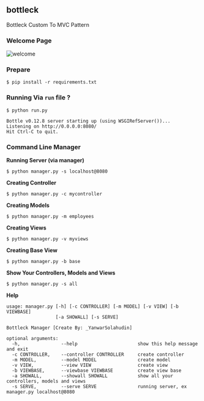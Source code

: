## bottleck
Bottleck Custom To MVC Pattern

### Welcome Page
![welcome](https://binderyanwar.files.wordpress.com/2015/09/screenshot-from-2015-09-14-014941.png)

### Prepare
```
$ pip install -r requirements.txt
```

### Running Via `run` file ?
```
$ python run.py

Bottle v0.12.8 server starting up (using WSGIRefServer())...
Listening on http://0.0.0.0:8080/
Hit Ctrl-C to quit.
```

### Command Line Manager
**Running Server (via manager)**
```
$ python manager.py -s localhost@8080
```

**Creating Controller**
```
$ python manager.py -c mycontroller
```

**Creating Models**
```
$ python manager.py -m employees
```

**Creating Views**
```
$ python manager.py -v myviews
```

**Creating Base View**
```
$ python manager.py -b base
```

**Show Your Controllers, Models and Views**
```
$ python manager.py -s all
```

**Help**
```
usage: manager.py [-h] [-c CONTROLLER] [-m MODEL] [-v VIEW] [-b VIEWBASE]
                  [-a SHOWALL] [-s SERVE]

Bottleck Manager [Create By: _YanwarSolahudin]

optional arguments:
  -h, 				--help            			show this help message and exit
  -c CONTROLLER, 	--controller CONTROLLER		create controller
  -m MODEL, 		--model MODEL 				create model
  -v VIEW, 			--view VIEW  				create view
  -b VIEWBASE, 		--viewbase VIEWBASE			create view base
  -a SHOWALL, 		--showall SHOWALL			show all your controllers, models and views
  -s SERVE, 		--serve SERVE				running server, ex manager.py localhost@8080

```
